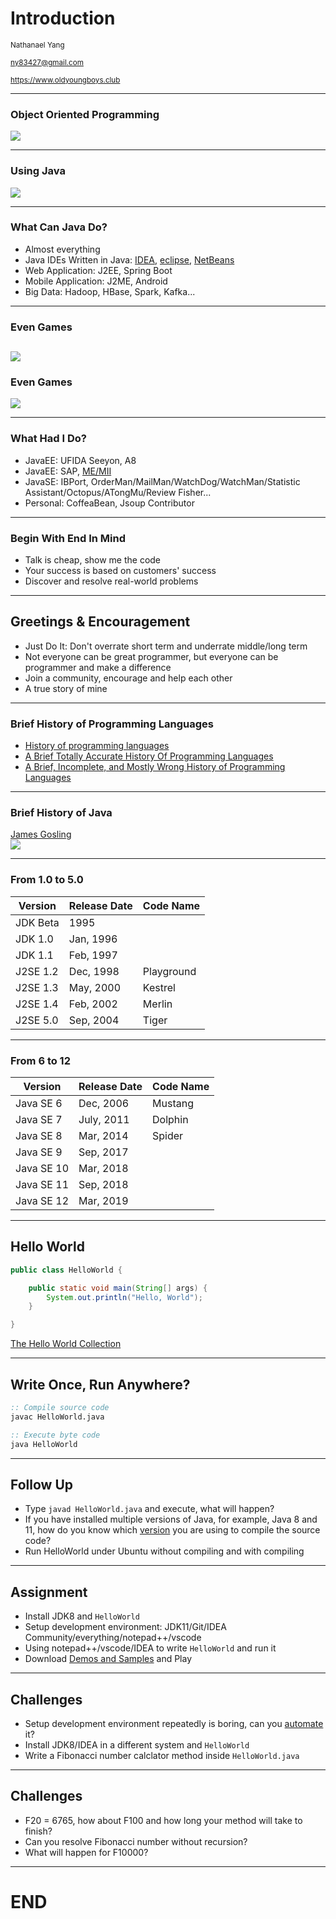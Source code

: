 # Introduction


<small>Nathanael Yang</small>

<small>ny83427@gmail.com</small>

<small>https://www.oldyoungboys.club</small>

---

### Object Oriented Programming
![](oop.png)

---

### Using Java
![](java.png)<!-- .element width="80%" height="65%" -->

---

### What Can Java Do?
- Almost everything
- Java IDEs Written in Java: [IDEA](https://github.com/JetBrains/intellij-community), [eclipse](https://git.eclipse.org/c/), [NetBeans](https://github.com/apache/incubator-netbeans)
- Web Application: J2EE, Spring Boot
- Mobile Application: J2ME, Android
- Big Data: Hadoop, HBase, Spark, Kafka...

---

### Even Games
![](minecraft.jpeg)
---

### Even Games
![](game.png)<!-- .element width="80%" height="65%" -->

---

### What Had I Do?
- JavaEE: UFIDA Seeyon, A8
- JavaEE: SAP, [ME/MII](https://www.youtube.com/watch?v=m3d90FYW6D4)
- JavaSE: IBPort, OrderMan/MailMan/WatchDog/WatchMan/Statistic Assistant/Octopus/ATongMu/Review Fisher...
- Personal: CoffeaBean, Jsoup Contributor

---

### Begin With End In Mind
- Talk is cheap, show me the code
- Your success is based on customers' success
- Discover and resolve real-world problems

---

## Greetings & Encouragement
- Just Do It: Don't overrate short term and underrate middle/long term
- Not everyone can be great programmer, but everyone can be programmer and make a difference
- Join a community, encourage and help each other
- A true story of mine

---

### Brief History of Programming Languages
* [History of programming languages](https://en.wikipedia.org/wiki/History_of_programming_languages)
* [A Brief Totally Accurate History Of Programming Languages](https://medium.com/commitlog/a-brief-totally-accurate-history-of-programming-languages-cd93ec806124)
* [A Brief, Incomplete, and Mostly Wrong History of Programming Languages](http://james-iry.blogspot.com/2009/05/brief-incomplete-and-mostly-wrong.html?m=1)

---

### Brief History of Java
[James Gosling](https://en.wikipedia.org/wiki/James_Gosling)  
![](https://upload.wikimedia.org/wikipedia/commons/thumb/1/14/James_Gosling_2008.jpg/477px-James_Gosling_2008.jpg)

---

### From 1.0 to 5.0
| Version| Release Date| Code Name|
|---|---|---|
| JDK Beta | 1995 | |
| JDK 1.0 | Jan, 1996 | |
| JDK 1.1 | Feb, 1997 | |
| J2SE 1.2 | Dec, 1998 | Playground |
| J2SE 1.3 | May, 2000 | Kestrel |
| J2SE 1.4 | Feb, 2002 | Merlin |
| J2SE 5.0 | Sep, 2004 | Tiger |

---

### From 6 to 12
| Version| Release Date| Code Name|
|---|---|---|
| Java SE 6 | Dec, 2006 | Mustang |
| Java SE 7 | July, 2011 | Dolphin |
| Java SE 8 | Mar, 2014 | Spider |
| Java SE 9 | Sep, 2017 | |
| Java SE 10 | Mar, 2018 | |
| Java SE 11 | Sep, 2018 | |
| Java SE 12 | Mar, 2019 | |
---

## Hello World
```java
public class HelloWorld {

    public static void main(String[] args) {
        System.out.println("Hello, World");
    }

}
```
[The Hello World Collection](http://helloworldcollection.de/)

---

## Write Once, Run Anywhere?
```cmd
:: Compile source code
javac HelloWorld.java

:: Execute byte code
java HelloWorld
```

---

## Follow Up
* Type `javad HelloWorld.java` and execute, what will happen?
* If you have installed multiple versions of Java, for example, Java 8 and 11, how do you know
which [version](https://en.wikipedia.org/wiki/Java_class_file) you are using to compile the source code?
* Run HelloWorld under Ubuntu without compiling and with compiling

---

## Assignment
* Install JDK8 and `HelloWorld`
* Setup development environment: JDK11/Git/IDEA Community/everything/notepad++/vscode
* Using notepad++/vscode/IDEA to write `HelloWorld` and run it
* Download [Demos and Samples](https://www.oracle.com/technetwork/java/javase/downloads/jdk8-downloads-2133151.html) and Play

---

## Challenges
* Setup development environment repeatedly is boring, can you [automate](https://gist.github.com/ny83427/4ca8801fb340bb0555e63155a7050ee9) it?
* Install JDK8/IDEA in a different system and `HelloWorld`
* Write a Fibonacci number calclator method inside `HelloWorld.java`

---

## Challenges
* F20 = 6765, how about F100 and how long your method will take to finish?
* Can you resolve Fibonacci number without recursion?
* What will happen for F10000?

---

# END